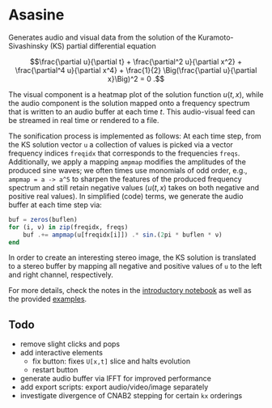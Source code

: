 # Asasine

Generates audio and visual data from the solution of the Kuramoto-Sivashinsky (KS) partial differential equation

$$\frac{\partial u}{\partial t} + \frac{\partial^2 u}{\partial x^2} + \frac{\partial^4 u}{\partial x^4} + \frac{1}{2} \Big(\frac{\partial u}{\partial x}\Big)^2 = 0 .$$

The visual component is a heatmap plot of the solution function $u(t, x)$, while the audio component is the solution mapped onto a frequency spectrum that is written to an audio buffer at each time $t$. This audio-visual feed can be streamed in real time or rendered to a file.

The sonification process is implemented as follows: At each time step, from the KS solution vector `u` a collection of values is picked via a vector frequency indices `freqidx` that corresponds to the frequencies `freqs`. Additionally, we apply a mapping `ampmap` modifies the amplitudes of the produced sine waves; we often times use monomials of odd order, e.g., `ampmap = a -> a^5` to sharpen the features of the produced frequency spectrum and still retain negative values ($u(t, x)$ takes on both negative and positive real values). In simplified (code) terms, we generate the audio buffer at each time step via:

```julia
buf = zeros(buflen)
for (i, ν) in zip(freqidx, freqs)
    buf .+= ampmap(u[freqidx[i]]) .* sin.(2pi * buflen * ν)
end
```

In order to create an interesting stereo image, the KS solution is translated to a stereo buffer by mapping all negative and positive values of `u` to the left and right channel, respectively.

For more details, check the notes in the [introductory notebook](/examples/introduction.ipynb) as well as the provided [examples](/examples/).

## Todo

- remove slight clicks and pops
- add interactive elements
  - fix button: fixes `U[x,t]` slice and halts evolution
  - restart button
- generate audio buffer via IFFT for improved performance
- add export scripts: export audio/video/image separately
- investigate divergence of CNAB2 stepping for certain `kx` orderings
